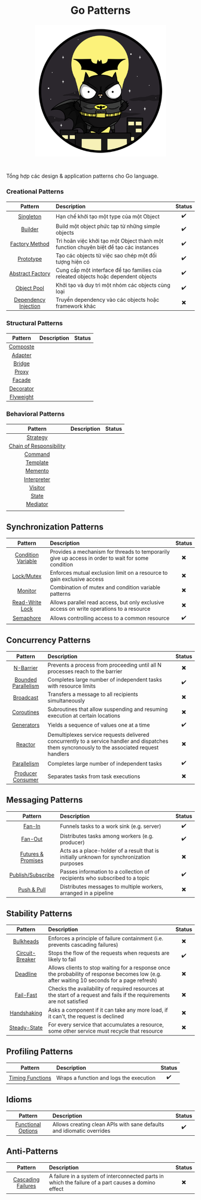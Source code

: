 <h1 align="center">Go Patterns</h1>
<h3 align="center">
  <img src="assets/images/BATMAN_GOPHER.png" height="350px">
</h3>
<h1 align="center"></h1>

Tổng hợp các design & application patterns cho Go language.

### Creational Patterns

|                      Pattern                       | Description                                                                           | Status |
|:--------------------------------------------------:|:--------------------------------------------------------------------------------------|:------:|
|        [Singleton](creational/singleton.md)        | Hạn chế khởi tạo một type của một Object                                              |   ✔️    |
|          [Builder](creational/builder.md)          | Build một object phức tạp từ những simple objects                                     |   ✔️    |
|   [Factory Method](creational/factory-method.md)   | Trì hoãn việc khởi tạo một Object thành một function chuyên biệt để tạo các instances |   ✔️    |
|        [Prototype](creational/prototype.md)        | Tạo các objects từ việc sao chép một đối tượng hiện có                                |   ✔️    |
| [Abstract Factory](creational/abstract-factory.md) | Cung cấp một interface để tạo families của releated objects hoặc dependent objects    |   ✔️    |
|      [Object Pool](creational/object-pool.md)      | Khởi tạo và duy trì một nhóm các objects cùng loại                                    |   ✔️    |
|              [Dependency Injection]()              | Truyền dependency vào các objects hoặc framework khác                                 |   ✖️    |

### Structural Patterns

|    Pattern    | Description | Status |
|:-------------:|:-------------|:------:|
| [Composte]()  |             |        |
|  [Adapter]()  |             |        |
|  [Bridge]()   |             |        |
|   [Proxy]()   |             |        |
|  [Facade]()   |             |        |
| [Decorator]() |             |        |
| [Flyweight]() |             |        |

### Behavioral Patterns

|           Pattern           | Description | Status |
|:---------------------------:|:-------------|:------:|
|        [Strategy]()         |             |        |
| [Chain of Responsibility]() |             |        |
|         [Command]()         |             |        |
|        [Template]()         |             |        |
|         [Memento]()         |             |        |
|       [Interpreter]()       |             |        |
|         [Visitor]()         |             |        |
|          [State]()          |             |        |
|        [Mediator]()         |             |        |
|            []()             |             |        |

## Synchronization Patterns

|                           Pattern                            | Description                                                                                        | Status |
|:------------------------------------------------------------:|:---------------------------------------------------------------------------------------------------|:------:|
| [Condition Variable](/synchronization/condition_variable.md) | Provides a mechanism for threads to temporarily give up access in order to wait for some condition |   ✖️    |
|           [Lock/Mutex](/synchronization/mutex.md)            | Enforces mutual exclusion limit on a resource to gain exclusive access                             |   ✖️    |
|            [Monitor](/synchronization/monitor.md)            | Combination of mutex and condition variable patterns                                               |   ✖️    |
|    [Read-Write Lock](/synchronization/read_write_lock.md)    | Allows parallel read access, but only exclusive access on write operations to a resource           |   ✖️    |
|          [Semaphore](/synchronization/semaphore.md)          | Allows controlling access to a common resource                                                     |   ✔️    |

## Concurrency Patterns

|                          Pattern                           | Description                                                                                                                                    | Status |
|:----------------------------------------------------------:|:-----------------------------------------------------------------------------------------------------------------------------------------------|:------:|
|            [N-Barrier](/concurrency/barrier.md)            | Prevents a process from proceeding until all N processes reach to the barrier                                                                  |   ✖️    |
| [Bounded Parallelism](/concurrency/bounded_parallelism.md) | Completes large number of independent tasks with resource limits                                                                               |   ✔️    |
|           [Broadcast](/concurrency/broadcast.md)           | Transfers a message to all recipients simultaneously                                                                                           |   ✖️    |
|          [Coroutines](/concurrency/coroutine.md)           | Subroutines that allow suspending and resuming execution at certain locations                                                                  |   ✖️    |
|          [Generators](/concurrency/generator.md)           | Yields a sequence of values one at a time                                                                                                      |   ✔️    |
|             [Reactor](/concurrency/reactor.md)             | Demultiplexes service requests delivered concurrently to a service handler and dispatches them syncronously to the associated request handlers |   ✖️    |
|         [Parallelism](/concurrency/parallelism.md)         | Completes large number of independent tasks                                                                                                    |   ✔️    |
|   [Producer Consumer](/concurrency/producer_consumer.md)   | Separates tasks from task executions                                                                                                           |   ✖️    |

## Messaging Patterns

|                       Pattern                        | Description                                                                               | Status |
|:----------------------------------------------------:|:------------------------------------------------------------------------------------------|:------:|
|            [Fan-In](/messaging/fan_in.md)            | Funnels tasks to a work sink (e.g. server)                                                |   ✔️    |
|           [Fan-Out](/messaging/fan_out.md)           | Distributes tasks among workers (e.g. producer)                                           |   ✔️    |
| [Futures & Promises](/messaging/futures_promises.md) | Acts as a place-holder of a result that is initially unknown for synchronization purposes |   ✖️    |
| [Publish/Subscribe](/messaging/publish_subscribe.md) | Passes information to a collection of recipients who subscribed to a topic                |   ✔️    |
|        [Push & Pull](/messaging/push_pull.md)        | Distributes messages to multiple workers, arranged in a pipeline                          |   ✖️    |

## Stability Patterns

|                     Pattern                      | Description                                                                                                                                   | Status |
|:------------------------------------------------:|:----------------------------------------------------------------------------------------------------------------------------------------------|:------:|
|       [Bulkheads](/stability/bulkhead.md)        | Enforces a principle of failure containment (i.e. prevents cascading failures)                                                                |   ✖️    |
| [Circuit-Breaker](/stability/circuit-breaker.md) | Stops the flow of the requests when requests are likely to fail                                                                               |   ✔️    |
|        [Deadline](/stability/deadline.md)        | Allows clients to stop waiting for a response once the probability of response becomes low (e.g. after waiting 10 seconds for a page refresh) |   ✖️    |
|       [Fail-Fast](/stability/fail_fast.md)       | Checks the availability of required resources at the start of a request and fails if the requirements are not satisfied                       |   ✖️    |
|     [Handshaking](/stability/handshaking.md)     | Asks a component if it can take any more load, if it can't, the request is declined                                                           |   ✖️    |
|    [Steady-State](/stability/steady_state.md)    | For every service that accumulates a resource, some other service must recycle that resource                                                  |   ✖️    |

## Profiling Patterns

|                 Pattern                  | Description                             | Status |
|:----------------------------------------:|:----------------------------------------|:------:|
| [Timing Functions](/profiling/timing.md) | Wraps a function and logs the execution |   ✔️    |

## Idioms

|                      Pattern                       | Description                                                           | Status |
|:--------------------------------------------------:|:----------------------------------------------------------------------|:------:|
| [Functional Options](/idiom/functional-options.md) | Allows creating clean APIs with sane defaults and idiomatic overrides |   ✔️    |

## Anti-Patterns

|                          Pattern                           | Description                                                                                         | Status |
|:----------------------------------------------------------:|:----------------------------------------------------------------------------------------------------|:------:|
| [Cascading Failures](/anti-patterns/cascading_failures.md) | A failure in a system of interconnected parts in which the failure of a part causes a domino effect |   ✖️    |
